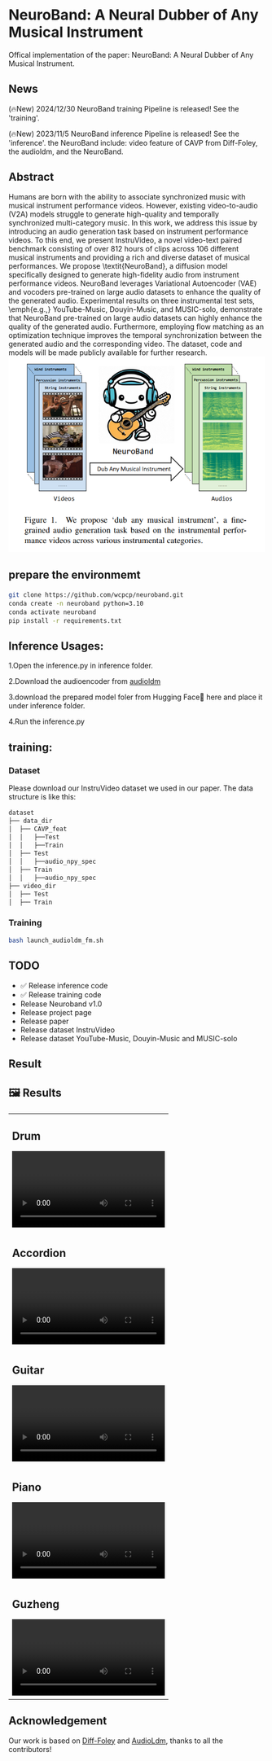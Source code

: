 # **NeuroBand: A Neural Dubber of Any Musical Instrument**
Offical implementation of the paper: NeuroBand: A Neural Dubber of Any Musical Instrument.

## **News**
(🔥New) 2024/12/30 NeuroBand training Pipeline is released! See the 'training'.

(🔥New) 2023/11/5 NeuroBand inference Pipeline is released! See the 'inference'.
the NeuroBand include: video feature of CAVP from Diff-Foley, the audioldm, and the NeuroBand.

## **Abstract**
Humans are born with the ability to associate synchronized music with musical instrument performance videos. However, existing video-to-audio (V2A) models struggle to generate high-quality and temporally synchronized multi-category music. In this work, we address this issue by introducing an audio generation task based on instrument performance videos. To this end, we present InstruVideo, a novel video-text paired benchmark consisting of over 812 hours of clips across 106 different musical instruments and providing a rich and diverse dataset of musical performances. We propose \textit{NeuroBand}, a diffusion model specifically designed to generate high-fidelity audio from instrument performance videos. NeuroBand leverages Variational Autoencoder (VAE) and vocoders pre-trained on large audio datasets to enhance the quality of the generated audio. Experimental results on three instrumental test sets, \emph{e.g.,} YouTube-Music, Douyin-Music, and MUSIC-solo, demonstrate that NeuroBand pre-trained on large audio datasets can highly enhance the quality of the generated audio. Furthermore, employing flow matching as an optimization technique improves the temporal synchronization between the generated audio and the corresponding video. The dataset, code and models will be made publicly available for further research.
![image](https://github.com/wcpcp/neuroband/blob/main/asset/1c9b380e7992afc57c82913bc7aca8f.png)

## **prepare the environmemt**
```Bash
git clone https://github.com/wcpcp/neuroband.git
conda create -n neuroband python=3.10
conda activate neuroband
pip install -r requirements.txt
```

## **Inference Usages:**
1.Open the inference.py in inference folder.

2.Download the audioencoder from [audioldm](https://github.com/haoheliu/AudioLDM-training-finetuning/tree/main/data)

3.download the prepared model foler from Hugging Face🤗 here and place it under inference folder.

4.Run the inference.py

## **training:**

### Dataset
Please download our InstruVideo dataset we used in our paper.
The data structure is like this:
```
dataset
├── data_dir
│  ├── CAVP_feat
│  │   ├──Test
│  │   ├──Train
│  ├── Test
│  │   ├──audio_npy_spec
│  ├── Train
│  │   ├──audio_npy_spec
├── video_dir
│  ├── Test
│  ├── Train
```


### Training
```Bash
bash launch_audioldm_fm.sh
```

## TODO
* ✅ Release inference code
* ✅ Release training code
*  Release Neuroband v1.0
*  Release project page
*  Release paper
*  Release dataset InstruVideo
*  Release dataset YouTube-Music, Douyin-Music and MUSIC-solo

## Result
## 🖼️ Results

<table border="0" style="width: 100%; text-align: left; margin-top: 20px;">
  <tr>
    <td>
      <h2>Drum</h2>
      <video src="https://raw.githubusercontent.com/wcpcp/neuroband/main/asset/4c41c1a120f6732cd4356073a6c4821c.mp4?raw=true" width="100%" controls autoplay loop></video>
    </td>
  </tr>
  <tr>
    <td>
      <h2>Accordion</h2>
      <video src="https://raw.githubusercontent.com/wcpcp/neuroband/main/asset/4d08b9d53d0b363aa1cd87d4a29d0908.mp4?raw=true" width="100%" controls autoplay loop></video>
    </td>
  </tr>
  <tr>
    <td>
      <h2>Guitar</h2>
      <video src="https://raw.githubusercontent.com/wcpcp/neuroband/main/asset/5cb8c80b954562b49e266fd9bd7e4bad.mp4?raw=true" width="100%" controls autoplay loop></video>
    </td>
  </tr>
  <tr>
    <td>
      <h2>Piano</h2>
      <video src="https://raw.githubusercontent.com/wcpcp/neuroband/main/asset/51f039b89e99b0d9facbf6d8f6e74928.mp4?raw=true" width="100%" controls autoplay loop></video>
    </td>
  </tr>
  <tr>
    <td>
      <h2>Guzheng</h2>
      <video src="https://raw.githubusercontent.com/wcpcp/neuroband/main/asset/47606ad9f57be942cf5ab6a9a38e2b5f.mp4?raw=true" width="100%" controls autoplay loop></video>
    </td>
  </tr>
</table>

<!-- **Drum**
<video width="320" height="240" controls>
  <source src="https://github.com/wcpcp/neuroband/blob/main/asset/4c41c1a120f6732cd4356073a6c4821c.mp4?raw=true" type="video/mp4">
  Your browser does not support the video tag.
</video>

**Accordion**
<video width="320" height="240" controls>
  <source src="https://github.com/wcpcp/neuroband/blob/main/asset/4d08b9d53d0b363aa1cd87d4a29d0908.mp4?raw=true" type="video/mp4">
  Your browser does not support the video tag.
</video>

**Guitar**
<video width="320" height="240" controls>
  <source src="https://github.com/wcpcp/neuroband/blob/main/asset/5cb8c80b954562b49e266fd9bd7e4bad.mp4?raw=true" type="video/mp4">
  Your browser does not support the video tag.
</video>

**Piano**
<video width="320" height="240" controls>
  <source src="https://github.com/wcpcp/neuroband/blob/main/asset/51f039b89e99b0d9facbf6d8f6e74928.mp4?raw=true" type="video/mp4">
  Your browser does not support the video tag.
</video>

**Guzheng**
<video width="320" height="240" controls>
  <source src="https://github.com/wcpcp/neuroband/blob/main/asset/47606ad9f57be942cf5ab6a9a38e2b5f.mp4?raw=true" type="video/mp4">
  Your browser does not support the video tag.
</video> -->


## Acknowledgement
Our work is based on [Diff-Foley](https://github.com/luosiallen/Diff-Foley.git) and [AudioLdm](https://github.com/haoheliu/AudioLDM-training-finetuning.git), thanks to all the contributors!